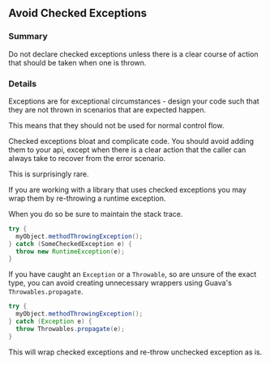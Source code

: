 ## Avoid Checked Exceptions 

### Summary

Do not declare checked exceptions unless there is a clear course of action that should be taken when one is thrown.

### Details

Exceptions are for exceptional circumstances - design your code such that they are not thrown in scenarios that are expected happen. 

This means that they should not be used for normal control flow.

Checked exceptions bloat and complicate code. You should avoid adding them to your api, except when there is a clear action that the caller can always take to recover from the error scenario. 

This is surprisingly rare.

If you are working with a library that uses checked exceptions you may wrap them by re-throwing a runtime exception. 

When you do so be sure to maintain the stack trace.

```java
try {
  myObject.methodThrowingException();
} catch (SomeCheckedException e) {
  throw new RuntimeException(e);
}
```

If you have caught an `Exception` or a `Throwable`, so are unsure of the exact type, you can avoid creating unnecessary wrappers using Guava's `Throwables.propagate`.

```java
try {
  myObject.methodThrowingException();
} catch (Exception e) {
  throw Throwables.propagate(e);
}
```

This will wrap checked exceptions and re-throw unchecked exception as is.

